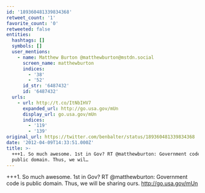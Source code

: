 ```yaml
---
id: '189360481339834368'
retweet_count: '1'
favorite_count: '0'
retweeted: false
entities:
  hashtags: []
  symbols: []
  user_mentions:
    - name: Matthew Burton @matthewburton@mstdn.social
      screen_name: matthewburton
      indices:
        - '38'
        - '52'
      id_str: '6487432'
      id: '6487432'
  urls:
    - url: http://t.co/ItNbIHV7
      expanded_url: http://go.usa.gov/mUn
      display_url: go.usa.gov/mUn
      indices:
        - '119'
        - '139'
original_url: https://twitter.com/benbalter/status/189360481339834368
date: '2012-04-09T14:33:51.000Z'
title: >-
  +++1. So much awesome. 1st in Gov? RT @matthewburton: Government code is
  public domain. Thus, we wil…
---
```


+++1. So much awesome. 1st in Gov? RT @matthewburton: Government code is public domain. Thus, we will be sharing ours. http://go.usa.gov/mUn